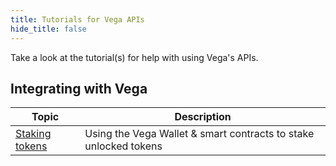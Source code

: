 ```yaml
---
title: Tutorials for Vega APIs
hide_title: false
---
```

Take a look at the tutorial(s) for help with using Vega's APIs.

## Integrating with Vega
| Topic                                                                 |  Description                                                                                                        |
| ----------------------------------------------------------------------| -------------------------------------------------------------------------------------------------------- |
| [Staking tokens](./staking-tokens)               | Using the Vega Wallet & smart contracts to stake unlocked tokens |